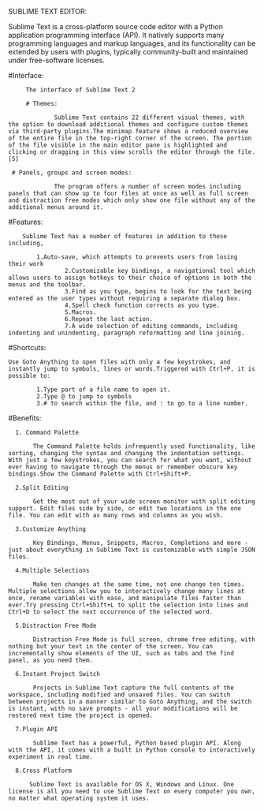 SUBLIME TEXT EDITOR:

   Sublime Text is a cross-platform source code editor with a Python application programming interface (API). It natively supports many programming languages and markup languages, and its functionality can be extended by users with plugins, typically community-built and maintained under free-software licenses.

  #Interface:

         The interface of Sublime Text 2
        
         # Themes:

                 Sublime Text contains 22 different visual themes, with the option to download additional themes and configure custom themes via third-party plugins.The minimap feature shows a reduced overview of the entire file in the top-right corner of the screen. The portion of the file visible in the main editor pane is highlighted and clicking or dragging in this view scrolls the editor through the file.[5]
          
	 # Panels, groups and screen modes:

                 The program offers a number of screen modes including panels that can show up to four files at once as well as full screen and distraction free modes which only show one file without any of the additional menus around it.

   #Features:

		Sublime Text has a number of features in addition to these including,

		    1.Auto-save, which attempts to prevents users from losing their work
                    2.Customizable key bindings, a navigational tool which allows users to assign hotkeys to their choice of options in both the menus and the toolbar.
                    3.Find as you type, begins to look for the text being entered as the user types without requiring a separate dialog box.
                    4.Spell check function corrects as you type.
                    5.Macros.
                    6.Repeat the last action.
                    7.A wide selection of editing commands, including indenting and unindenting, paragraph reformatting and line joining.

  #Shortcuts:

    Use Goto Anything to open files with only a few keystrokes, and instantly jump to symbols, lines or words.Triggered with Ctrl+P, it is possible to:

            1.Type part of a file name to open it.
            2.Type @ to jump to symbols
            3.# to search within the file, and : to go to a line number.

   #Benefits:

      1. Command Palette

           The Command Palette holds infrequently used functionality, like sorting, changing the syntax and changing the indentation settings. With just a few keystrokes, you can search for what you want, without ever having to navigate through the menus or remember obscure key bindings.Show the Command Palette with Ctrl+Shift+P.

      2.Split Editing

           Get the most out of your wide screen monitor with split editing support. Edit files side by side, or edit two locations in the one file. You can edit with as many rows and columns as you wish.

      3.Customize Anything

           Key Bindings, Menus, Snippets, Macros, Completions and more - just about everything in Sublime Text is customizable with simple JSON files. 

      4.Multiple Selections

           Make ten changes at the same time, not one change ten times. Multiple selections allow you to interactively change many lines at once, rename variables with ease, and manipulate files faster than ever.Try pressing Ctrl+Shift+L to split the selection into lines and Ctrl+D to select the next occurrence of the selected word. 

      5.Distraction Free Mode

           Distraction Free Mode is full screen, chrome free editing, with nothing but your text in the center of the screen. You can incrementally show elements of the UI, such as tabs and the find panel, as you need them.

      6.Instant Project Switch

           Projects in Sublime Text capture the full contents of the workspace, including modified and unsaved files. You can switch between projects in a manner similar to Goto Anything, and the switch is instant, with no save prompts - all your modifications will be restored next time the project is opened.

      7.Plugin API

           Sublime Text has a powerful, Python based plugin API. Along with the API, it comes with a built in Python console to interactively experiment in real time.

      8.Cross Platform

          Sublime Text is available for OS X, Windows and Linux. One license is all you need to use Sublime Text on every computer you own, no matter what operating system it uses.
